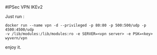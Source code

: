 #IPSec VPN IKEv2

Just run :

```docker
docker run --name vpn -d --privileged -p 80:80 -p 500:500/udp -p 4500:4500/udp 
-v /lib/modules:/lib/modules:ro -e SERVER=<vpn server> -e PSK=<key> wyvern/vpn
```
enjoy it.